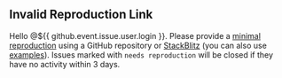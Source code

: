 ## Invalid Reproduction Link

Hello @${{ github.event.issue.user.login }}. Please provide a [minimal reproduction](https://stackoverflow.com/help/minimal-reproducible-example) using a GitHub repository or [StackBlitz](https://vitest.new) (you can also use [examples](https://github.com/vitest-dev/vitest/tree/main/examples)). Issues marked with `needs reproduction` will be closed if they have no activity within 3 days.
